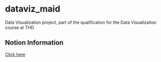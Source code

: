 # dataviz_maid
Data Visualization project, part of the qualification for the Data Visualization course at THD

## Notion Information
[Click here](https://www.notion.so/Final-Project-a69aad80fd8940f3837533b75e364b7e?pvs=4)
